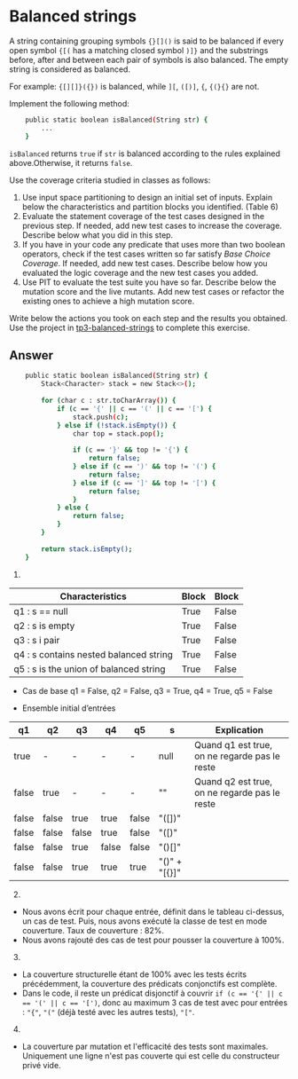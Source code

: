 # Balanced strings

A string containing grouping symbols `{}[]()` is said to be balanced if every open symbol `{[(` has a matching closed symbol `)]}`
and the substrings before, after and between each pair of symbols is also balanced. The empty string is considered as balanced.

For example: `{[][]}({})` is balanced, while `][`, `([)]`, `{`, `{(}{}` are not.

Implement the following method:

```bash
    public static boolean isBalanced(String str) {
        ...
    }
```

`isBalanced` returns `true` if  `str` is balanced according to the rules explained above.Otherwise, it returns `false`.

Use the coverage criteria studied in classes as follows:

1. Use input space partitioning to design an initial set of inputs. Explain below the characteristics and partition blocks you identified. (Table 6)
2. Evaluate the statement coverage of the test cases designed in the previous step. If needed, add new test cases to increase the coverage. Describe below what you did in this step.
3. If you have in your code any predicate that uses more than two boolean operators, check if the test cases written so far satisfy *Base Choice Coverage*. If needed, add new test cases. Describe below how you evaluated the logic coverage and the new test cases you added.
4. Use PIT to evaluate the test suite you have so far. Describe below the mutation score and the live mutants. Add new test cases or refactor the existing ones to achieve a high mutation score.

Write below the actions you took on each step and the results you obtained.
Use the project in [tp3-balanced-strings](../code/tp3-balanced-strings) to complete this exercise.

## Answer

```bash
    public static boolean isBalanced(String str) {
        Stack<Character> stack = new Stack<>();
    
        for (char c : str.toCharArray()) {
            if (c == '{' || c == '(' || c == '[') {
                stack.push(c);
            } else if (!stack.isEmpty()) {
                char top = stack.pop();
    
                if (c == '}' && top != '{') {
                    return false;
                } else if (c == ')' && top != '(') {
                    return false;
                } else if (c == ']' && top != '[') {
                    return false;
                }
            } else {
                return false;
            }
        }
    
        return stack.isEmpty();
    }
```

1.
| Characteristics                        | Block | Block |
|----------------------------------------|-------|-------|
| q1 : s == null                         | True  | False |
| q2 : s is empty                        | True  | False |
| q3 : s i pair                          | True  | False |
| q4 : s contains nested balanced string | True  | False |
| q5 : s is the union of balanced string | True  | False |

- Cas de base q1 = False, q2 = False, q3 = True, q4 = True, q5 = False


- Ensemble initial d’entrées

| q1    | q2    | q3    | q4    | q5    | s             | Explication                                   |
|-------|-------|-------|-------|-------|---------------|-----------------------------------------------|
| true  | -     | -     | -     | -     | null          | Quand q1 est true, on ne regarde pas le reste |
| false | true  | -     | -     | -     | ""            | Quand q2 est true, on ne regarde pas le reste |
| false | false | true  | true  | false | "([])"        |                                               |
| false | false | false | true  | false | "([)"         |                                               |
| false | false | true  | false | false | "()[]"        |                                               |
| false | false | true  | true  | true  | "()" + "[{}]" |                                               |

2.
- Nous avons écrit pour chaque entrée, définit dans le tableau ci-dessus, un cas de test. Puis, nous avons exécuté la classe de test en mode couverture. Taux de couverture : 82%.
- Nous avons rajouté des cas de test pour pousser la couverture à 100%.

3. 
- La couverture structurelle étant de 100% avec les tests écrits précédemment, la couverture des prédicats conjonctifs est complète.
- Dans le code, il reste un prédicat disjonctif à couvrir ``if (c == '{' || c == '(' || c == '[')``, donc au maximum 3 cas de test avec pour entrées : ``"{"``, ``"("`` (déjà testé avec les autres tests), ``"["``.

4.
- La couverture par mutation et l'efficacité des tests sont maximales. Uniquement une ligne n'est pas couverte qui est celle du constructeur privé vide.